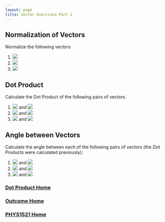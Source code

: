 ```yaml
---
layout: page
title: Vector Exercises Part 2
---
```

## Normalization of Vectors
Normalize the following vectors
1. <img src="https://latex.codecogs.com/svg.latex?\large&space;A=\left[\begin{array}{c}4 \\ -3\end{array}\right]"/>
2. <img src="https://latex.codecogs.com/svg.latex?\large&space;A=\left[\begin{array}{c}-6 \\ 7\end{array}\right]"/>
3. <img src="https://latex.codecogs.com/svg.latex?\large&space;C=12.5@25.5"/>

## Dot Product
Calculate the Dot Product of the following pairs of vectors.
1. <img src="https://latex.codecogs.com/svg.latex?\large&space;A=\left[\begin{array}{c}2 \\ -5\end{array}\right]"/> and <img src="https://latex.codecogs.com/svg.latex?\large&space;B=\left[\begin{array}{c}-3 \\ 6\end{array}\right]"/>
2. <img src="https://latex.codecogs.com/svg.latex?\large&space;C=\left[\begin{array}{c}-5 \\ 1\end{array}\right]"/> and <img src="https://latex.codecogs.com/svg.latex?\large&space;D=\left[\begin{array}{c}-4 \\ 1\end{array}\right]"/>
3. <img src="https://latex.codecogs.com/svg.latex?\large&space;E=10@10.5"/> and <img src="https://latex.codecogs.com/svg.latex?\large&space;F=5@105.5"/>


## Angle between Vectors
Calculate the angle between each of the following pairs of vectors (the Dot Products were calculated previously):
1. <img src="https://latex.codecogs.com/svg.latex?\large&space;A=\left[\begin{array}{c}2 \\ -5\end{array}\right]"/> and <img src="https://latex.codecogs.com/svg.latex?\large&space;B=\left[\begin{array}{c}-3 \\ 6\end{array}\right]"/>
2. <img src="https://latex.codecogs.com/svg.latex?\large&space;C=\left[\begin{array}{c}-5 \\ 1\end{array}\right]"/> and <img src="https://latex.codecogs.com/svg.latex?\large&space;D=\left[\begin{array}{c}-4 \\ 1\end{array}\right]"/>
3. <img src="https://latex.codecogs.com/svg.latex?\large&space;E=10@10.5"/> and <img src="https://latex.codecogs.com/svg.latex?\large&space;F=5@105.5"/>

### [Dot Product Home](dot-product.md)
### [Outcome Home](index.md)
### [PHYS1521 Home](../)
